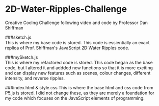 # 2D-Water-Ripples-Challenge
Creative Coding Challenge following video and code by Professor Dan Shiffman

###sketch.js  
This is where my base code is stored. This code is essientially an exact replica of Prof. Shiffman's JavaScript 2D Water Ripples code.

###mySketch.js  
This is where my refactored code is stored. This code began as the base code, but I altered it and addded new functions so that it is more exciting and can display new features such as scenes, colour changes, different intensity, and reverse ripples.

###index.html & style.css
This is where the base html and css code from P5.js is stored. I did not change these, as they are merely a foundation for my code which focuses on the JavaScript elements of programming.
